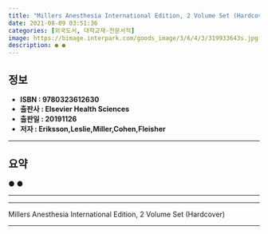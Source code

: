 ```yaml
---
title: "Millers Anesthesia International Edition, 2 Volume Set (Hardcover)"
date: 2021-08-09 03:51:36
categories: [외국도서, 대학교재-전문서적]
image: https://bimage.interpark.com/goods_image/3/6/4/3/319933643s.jpg
description: ● ●
---
```


## **정보**

- **ISBN : 9780323612630**
- **출판사 : Elsevier Health Sciences**
- **출판일 : 20191126**
- **저자 : Eriksson,Leslie,Miller,Cohen,Fleisher**

------



## **요약**

●  ●  

------



------


Millers Anesthesia International Edition, 2 Volume Set (Hardcover) 

------



